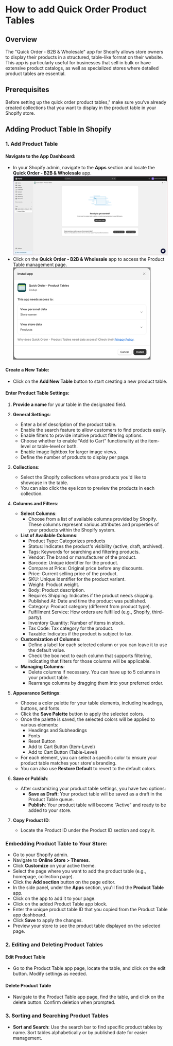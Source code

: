 # How to add Quick Order Product Tables

## Overview
The "Quick Order - B2B & Wholesale" app for Shopify allows store owners to display their products in a structured, table-like format on their website. This app is particularly useful for businesses that sell in bulk or have extensive product catalogs, as well as specialized stores where detailed product tables are essential.

## Prerequisites
Before setting up the quick order product tables," make sure you've already created collections that you want to display in the product table in your Shopify store.

## Adding Product Table In Shopify

### 1. Add Product Table

#### Navigate to the App Dashboard:
- In your Shopify admin, navigate to the **Apps** section and locate the **Quick Order - B2B & Wholesale** app.
![QuickOrder](./images/shopify_2.png)
- Click on the **Quick Order - B2B & Wholesale** app to access the Product Table management page.
![QuickOrder](./images/shopify_1.png)
#### Create a New Table:
- Click on the **Add New Table** button to start creating a new product table.

#### Enter Product Table Settings:
1. **Provide a name** for your table in the designated field.
2. **General Settings**:
   - Enter a brief description of the product table.
   - Enable the search feature to allow customers to find products easily.
   - Enable filters to provide intuitive product filtering options.
   - Choose whether to enable "Add to Cart" functionality at the item-level or table-level or both.
   - Enable image lightbox for larger image views.
   - Define the number of products to display per page.

3. **Collections**:
   - Select the Shopify collections whose products you'd like to showcase in the table.
   - You can also click the eye icon to preview the products in each collection.

4. **Columns and Filters**:
   - **Select Columns**:
     - Choose from a list of available columns provided by Shopify. These columns represent various attributes and properties of your products within the Shopify system.
   - **List of Available Columns**:
     - Product Type: Categorizes products
     - Status: Indicates the product's visibility (active, draft, archived).
     - Tags: Keywords for searching and filtering products.
     - Vendor: The brand or manufacturer of the product.
     - Barcode: Unique identifier for the product.
     - Compare at Price: Original price before any discounts.
     - Price: Current selling price of the product.
     - SKU: Unique identifier for the product variant.
     - Weight: Product weight.
     - Body: Product description.
     - Requires Shipping: Indicates if the product needs shipping.
     - Published At: Date and time the product was published.
     - Category: Product category (different from product type).
     - Fulfillment Service: How orders are fulfilled (e.g., Shopify, third-party).
     - Inventory Quantity: Number of items in stock.
     - Tax Code: Tax category for the product.
     - Taxable: Indicates if the product is subject to tax.
   - **Customization of Columns**:
     - Define a label for each selected column or you can leave it to use the default value.
     - Check the box next to each column that supports filtering, indicating that filters for those columns will be applicable.
   - **Managing Columns**:
     - Delete columns if necessary. You can have up to 5 columns in your product table.
     - Rearrange columns by dragging them into your preferred order.

5. **Appearance Settings**:
   - Choose a color palette for your table elements, including headings, buttons, and fonts.
   - Click the **Save Palette** button to apply the selected colors.
   - Once the palette is saved, the selected colors will be applied to various elements:
     - Headings and Subheadings
     - Fonts
     - Reset Button
     - Add to Cart Button (Item-Level)
     - Add to Cart Button (Table-Level)
   - For each element, you can select a specific color to ensure your product table matches your store's branding.
   - You can also use **Restore Default** to revert to the default colors.

6. **Save or Publish**:
   - After customizing your product table settings, you have two options:
     - **Save as Draft**: Your product table will be saved as a draft in the Product Table queue.
     - **Publish**: Your product table will become “Active” and ready to be added to your store.

7. **Copy Product ID**:
   - Locate the Product ID under the Product ID section and copy it.

### Embedding Product Table to Your Store:
- Go to your Shopify admin.
- Navigate to **Online Store > Themes**.
- Click **Customize** on your active theme.
- Select the page where you want to add the product table (e.g., homepage, collection page).
- Click the **Add section** button on the page editor.
- In the side panel, under the **Apps** section, you'll find the **Product Table** app.
- Click on the app to add it to your page.
- Click on the added Product Table app block.
- Enter the unique product table ID that you copied from the Product Table app dashboard.
- Click **Save** to apply the changes.
- Preview your store to see the product table displayed on the selected page.

### 2. Editing and Deleting Product Tables

#### Edit Product Table
- Go to the Product Table app page, locate the table, and click on the edit button. Modify settings as needed.

#### Delete Product Table
- Navigate to the Product Table app page, find the table, and click on the delete button. Confirm deletion when prompted.

### 3. Sorting and Searching Product Tables
- **Sort and Search**: Use the search bar to find specific product tables by name. Sort tables alphabetically or by published date for easier management.
